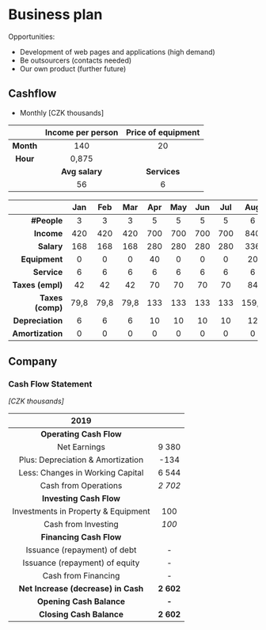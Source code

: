 # Business plan
Opportunities:
 - Development of web pages and applications (high demand)
 - Be outsourcers (contacts needed)
 - Our own product (further future)
 
## Cashflow
- Monthly	[CZK thousands]												
														
||Income per person|Price of equipment|
|:--:|:--:|:--:|
|**Month**|140|20|
|**Hour**|0,875||
||**Avg salary**|**Services**|
||56|6|
														
| 	|Jan|	Feb	|Mar|	Apr	|May|	Jun	|Jul|	Aug	|Sep|	Oct	|Nov|	Dec	|Total|
|--:|:--:|:--:|:--:|:--:|:--:|:--:|:--:|:--:|:--:|:--:|:--:|:--:|:--:|
|**#People**|	3	|3|	3	|5|	5	|5|	5	|6|	8	|8|	8	|8|	8	|
|**Income**|	420	|420|	420	|700|	700	|700|	700	|840|	1120	|1120|	1120	|1120|	9380	|
|**Salary**|	168	|168|	168	|280|	280	|280|	280	|336|	448	|448|	448	|448|	3752	|
|**Equipment**|	0	|0|	0	|40|	0	|0|	0	|20|	40	|0|	0	|0|	100	|
|**Service**|	6	|6|	6|	6|	6|	6|	6|	6|	6|	6|	6|	6|	72|	(taxes, ...)
|**Taxes (empl)**|	42|	42|	42|	70|	70|	70|	70|	84|	112|	112|	112|	112|	938|	
|**Taxes (comp)**|	79,8|	79,8|	79,8|	133|	133|	133|	133|	159,6|	212,8|	212,8|	212,8|	212,8|	1782,2|	
|**Depreciation**|	6|	6|	6|	10|	10|	10|	10|	12|	16|	16|	16|	16|	134|	
|**Amortization**|	0|	0|	0|	0|	0|	0|	0|	0|	0|	0|	0|	0|	0|	

## Company
### Cash Flow Statement
*[CZK thousands]*

|	2019 | |
|:--:|:--:|
|**Operating Cash Flow**||
 |Net Earnings| 	 9 380 |
 |Plus: Depreciation & Amortization| 	 -134 |
 |Less: Changes in Working Capital| 	 6 544 |
 |Cash from Operations| 	 *2 702* |
 |**Investing Cash Flow**||
 |Investments in Property & Equipment| 	 100 |
 |Cash from Investing| 	 *100* |
 |**Financing Cash Flow**||
 |Issuance (repayment) of debt| 	 - |
 |Issuance (repayment) of equity| 	 - |
 |Cash from Financing| 	 *-* |
 |**Net Increase (decrease) in Cash**| 	 **2 602** |
 |**Opening Cash Balance**| 	 **-** |
 |**Closing Cash Balance**| 	 **2 602** |
